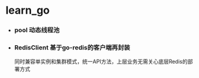 # learn_go
* ### pool 动态线程池

* ### RedisClient 基于go-redis的客户端再封装

     同时兼容单实例和集群模式，统一API方法，上层业务无需关心底层Redis的部署方式